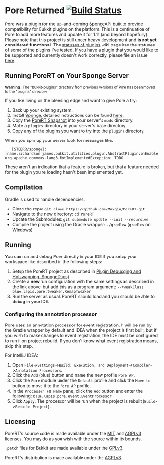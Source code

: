 # Pore Returned [![Build Status](https://jenkins.maxqia.com/job/PoreRT/badge/icon)](https://jenkins.maxqia.com/job/PoreRT/)

Pore was a plugin for the up-and-coming SpongeAPI built to provide compatibility for Bukkit plugins on the platform.
This is a continuation of Pore to add more features and update it for 1.11 (and beyond hopefully).
Please note that this project is still under heavy development and **is not yet considered functional**.  The [statuses of plugins](https://github.com/Maxqia/PoreRT/wiki/Statuses-of-Plugins) wiki page has the statuses of some of the plugins I've tested. If you have a plugin that you would like to be supported and currently doesn't work correctly, please file an issue [here](https://github.com/Maxqia/PoreRT/issues).

## Running PoreRT on Your Sponge Server
<sup>**Warning** : The "bukkit-plugins" directory from previous versions of Pore has been moved to the "plugins" directory</sup>

If you like living on the bleeding edge and want to give Pore a try:

1. Back up your existing system.
2. Install [Sponge](https://www.spongepowered.org/), detailed instructions can be found [here](https://docs.spongepowered.org/en/server/getting-started/) .
3. Copy the [PoreRT Snapshot](https://jenkins.maxqia.com/job/PoreRT/lastSuccessfulBuild/) into your server's `mods` directory.
4. Make a `plugins` directory in your server's base directory.
5. Copy any of the plugins you want to try into the `plugins` directory.

When you spin up your server look for messages like:

```
   [STDERR/sponge]: [name.richardson.james.bukkit.utilities.plugin.AbstractPlugin:onEnable:118]: org.apache.commons.lang3.NotImplementedException: TODO
```   

These aren't an indication that a feature is broken, but that a feature needed for the plugin you're loading hasn't been implemented yet.

## Compilation

Gradle is used to handle dependencies.

- Clone the repo: `git clone https://github.com/Maxqia/PoreRT.git`
- Navigate to the new directory: `cd PoreRT`
- Update the Submodules: `git submodule update --init --recursive`
- Compile the project using the Gradle wrapper: `./gradlew` (`gradlew` on Windows)

## Running

You can run and debug Pore directly in your IDE if you setup your workspace like described in the following steps:

1. Setup the PoreRT project as described in
[Plugin Debugging and Hotswapping (SpongeDocs)](https://docs.spongepowered.org/en/plugin/debugging.html)
2. Create a **new** run configuration with the same settings as described in the link above, but add this as a program
argument: `--tweakClass blue.lapis.pore.tweaker.RemapTweaker`
3. Run the server as usual. PoreRT should load and you should be able to debug in your IDE.

### Configuring the annotation processor

Pore uses an annotation processor for event registration. It will be run by the Gradle wrapper by default and IDEA when
the project is first built, but if you wish to make changes to event registration, the IDE must be configured to run it
on project rebuild. If you don't know what event registration means, skip this step.

For IntelliJ IDEA:

1. Open `File`->`Settings`->`Build, Execution, and Deployment`->`Compiler`->`Annotation Processors`.
2. Click the `Add` (plus) button and name the new profile `Pore AP`.
3. Click the `Pore` module under the `Default` profile and click the `Move to` button to move it to the `Pore AP`
profile.
4. In the `Processor FQ Name` pane, click the `Add` button and enter the following:
`blue.lapis.pore.event.EventProcessor`
5. Click `Apply`. The processor will be run when the project is rebuilt (`Build`->`Rebuild Project`).

## Licensing

PoreRT's source code is made available under the [MIT](http://opensource.org/licenses/MIT) and [AGPLv3](https://opensource.org/licenses/AGPL-3.0) licenses.
You may do as you wish with the source within its bounds.

`.patch` files for Bukkit are made available under the [GPLv3](http://opensource.org/licenses/gpl-3.0.html).

PoreRT's distribution is made available under the [AGPLv3](https://opensource.org/licenses/AGPL-3.0).

